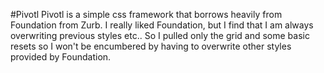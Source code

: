 #Pivotl
Pivotl is a simple css framework that borrows heavily from Foundation from Zurb. I really liked Foundation, but I find that I am always overwriting previous styles etc.. So I pulled only the grid and some basic resets so I won't be encumbered by having to overwrite other styles provided by Foundation.
